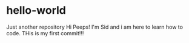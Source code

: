 # hello-world
Just another repository
Hi Peeps!
I'm Sid and i am here to learn how to code.
THis is my first commit!!!
